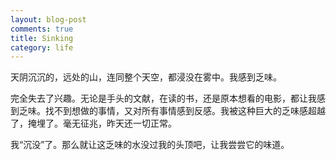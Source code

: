 ```yaml
---
layout: blog-post
comments: true
title: Sinking
category: life
---
```


天阴沉沉的，远处的山，连同整个天空，都浸没在雾中。我感到乏味。

完全失去了兴趣。无论是手头的文献，在读的书，还是原本想看的电影，都让我感到乏味。找不到想做的事情，又对所有事情感到反感。我被这种巨大的乏味感超越了，掩埋了。毫无征兆，昨天还一切正常。

我“沉没”了。那么就让这乏味的水没过我的头顶吧，让我尝尝它的味道。